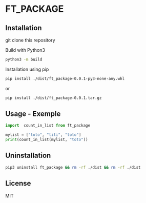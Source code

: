  # FT_PACKAGE

 ## Installation

 git clone this repository

 Build  with Python3
 ```bash
 python3 -m build
 ```

 Installation using pip
 ```bash
 pip install ./dist/ft_package-0.0.1-py3-none-any.whl
 ```
 or
 ```bash
 pip install ./dist/ft_package-0.0.1.tar.gz
 ```

 ## Usage - Exemple

 ```python
 import  count_in_list from ft_package

 mylist = ["toto", "titi", "toto"]
 print(count_in_list(mylist, "toto"))
 ```

 ## Uninstallation

 ```bash
 pip3 uninstall ft_package && rm -rf ./dist && rm -rf ./dist
 ```

 ## License

 MIT